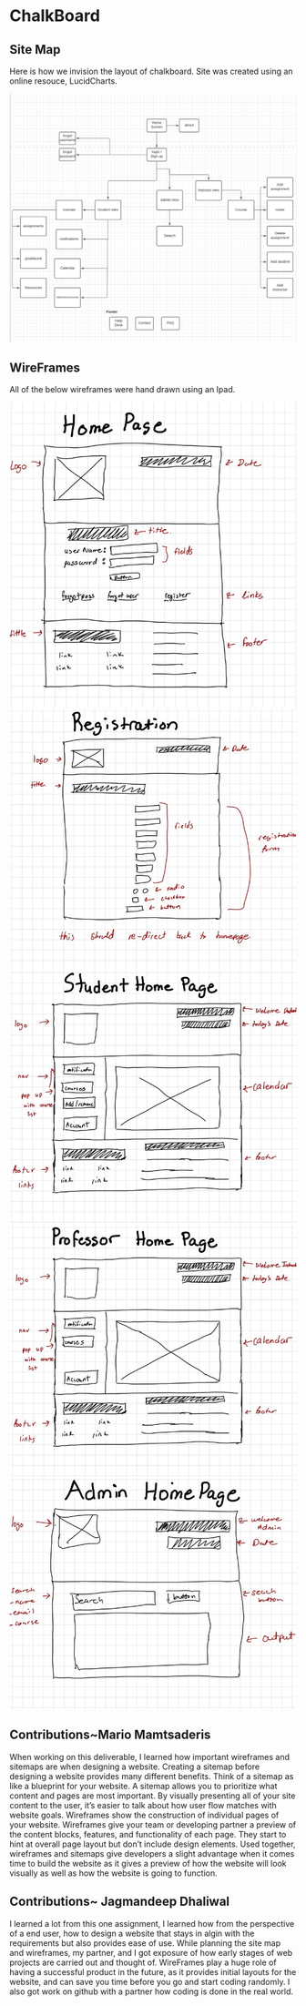 # ChalkBoard


## Site Map

Here is how we invision the layout of chalkboard. Site was created using an online resouce, LucidCharts.

![sitemap](Images/site_map.png)


## WireFrames

All of the below wireframes were hand drawn using an Ipad.

![Homepage](Images/Home_Page.jpeg)
![Regisration](Images/Resgration.jpeg)
![Student](Images/Student_Page.jpeg)
![Professor](Images/Professor_page.jpeg)
![Admin](Images/Admin_Page.jpeg)



## Contributions~Mario Mamtsaderis

When working on this deliverable, I learned how important wireframes and sitemaps are when designing a website. Creating a sitemap before designing a website provides many different benefits. Think of a sitemap as like a blueprint for your website. A sitemap allows you to prioritize what content and pages are most important. By visually presenting all of your site content to the user, it’s easier to talk about how user flow matches with website goals. Wireframes show the construction of individual pages of your website. Wireframes give your team or developing partner a preview of the content blocks, features, and functionality of each page. They start to hint at overall page layout but don’t include design elements. Used together, wireframes and sitemaps give developers a slight advantage when it comes time to build the website as it gives a preview of how the website will look visually as well as how the website is going to function.

## Contributions~ Jagmandeep Dhaliwal

I learned a lot from this one assignment, I learned how from the perspective of a end user, how to design a website that stays in algin with the requirements but also provides ease of use. While planning the site map and wireframes, my partner, and I got exposure of how early stages of web projects are carried out and thought of. WireFrames play a huge role of having a successful product in the future, as it provides initial layouts for the website, and can save you time before you go and start coding randomly. I also got work on github with a partner how coding is done in the real world.